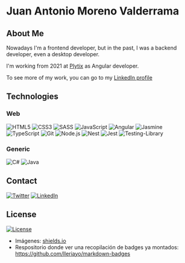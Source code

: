 # Juan Antonio Moreno Valderrama

## About Me

Nowadays I'm a frontend developer, but in the past, I was a backend developer, even a desktop developer.

I'm working from 2021 at [Plytix](https://www.plytix.com) as Angular developer.

To see more of my work, you can go to my [LinkedIn profile](http://linkedin.com/in/juan-antonio-moreno-valderrama)

## Technologies

### Web

![HTML5](https://img.shields.io/badge/-HTML5-E34F26?style=plastic&logo=html5&logoColor=white)
![CSS3](https://img.shields.io/badge/-CSS3-1572B6?style=plastic&logo=css3&logoColor=white)
![SASS](https://img.shields.io/badge/-SASS-CC6699?style=plastic&logo=sass&logoColor=white)
![JavaScript](https://img.shields.io/badge/-JavaScript-F7DF1E?style=plastic&logo=JavaScript&logoColor=black)
![Angular](https://img.shields.io/badge/-Angular-DD0031?style=plastic&logo=angular)
![Jasmine](https://img.shields.io/badge/-Jasmine-8A4182?style=plastic&logo=jasmine)
![TypeScript](https://img.shields.io/badge/-TypeScript-3178C6?style=plastic&logo=TypeScript&logoColor=white)
![Git](https://img.shields.io/badge/-Git-F05032?style=plastic&logo=git&logoColor=white)
![Node.js](https://img.shields.io/badge/-Node.js-339933?style=plastic&logo=node.js&logoColor=white)
![Nest](https://img.shields.io/badge/nestjs%20-%23E0234E?&style=plastic&logo=nestjs&logoColor=white)
![Jest](https://img.shields.io/badge/Jest%20-%23E0234E?&style=plastic&logo=jest&logoColor=white)
![Testing-Library](https://img.shields.io/badge/-TestingLibrary-%23E33332?style=plastic&logo=testing-library&logoColor=white)

### Generic

![C#](https://img.shields.io/badge/c%23%20-%23239120?&style=plastic&logo=c-sharp&logoColor=white)
![Java](https://img.shields.io/badge/java-%23ED8B00?&style=plastic&logo=java&logoColor=white)

## Contact

<a href="https://twitter.com/jmorenovalde"><img src="https://img.shields.io/twitter/follow/jmorenovalde?label=Twitter&style=social" alt="Twitter"></a>
<a href="https://www.linkedin.com/in/juan-antonio-moreno-valderrama/"><img src="https://img.shields.io/badge/LinkedIn--_.svg?style=social&logo=linkedin" alt="LinkedIn"></a>

## License

[![License](http://img.shields.io/:license-mit-blue.svg?style=flat-square)](http://badges.mit-license.org)

- Imágenes: [shields.io](https://shields.io/)
- Respositorio donde ver una recopilación de badges ya montados: https://github.com/Ileriayo/markdown-badges

